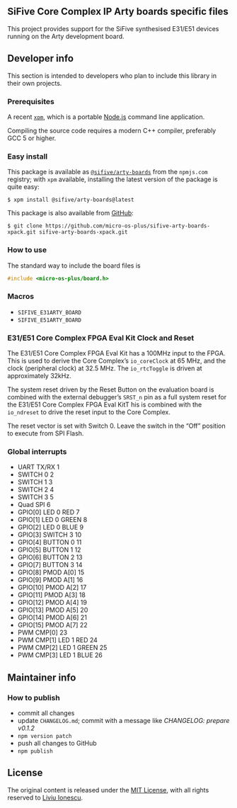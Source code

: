 ## SiFive Core Complex IP Arty boards specific files

This project provides support for the SiFive synthesised E31/E51 devices
running on the Arty development board.

## Developer info

This section is intended to developers who plan to include this
library in their own projects.

### Prerequisites

A recent [`xpm`](https://www.npmjs.com/package/xpm), which is a
portable [Node.js](https://nodejs.org/) command line application.

Compiling the source code requires a modern C++ compiler, preferably
GCC 5 or higher. 

### Easy install

This package is available as
[`@sifive/arty-boards`](https://www.npmjs.com/package/@sifive/arty-boards)
from the `npmjs.com` registry; with `xpm` available, installing the
latest version of the package is quite easy:

```console
$ xpm install @sifive/arty-boards@latest
```

This package is also available from
[GitHub](https://github.com/micro-os-plus/sifive-arty-boards-xpack):

```console
$ git clone https://github.com/micro-os-plus/sifive-arty-boards-xpack.git sifive-arty-boards-xpack.git
```

### How to use

The standard way to include the board files is

```c
#include <micro-os-plus/board.h>
```

### Macros

- `SIFIVE_E31ARTY_BOARD`
- `SIFIVE_E51ARTY_BOARD`

### E31/E51 Core Complex FPGA Eval Kit Clock and Reset

The E31/E51 Core Complex FPGA Eval Kit has a 100MHz input to the
FPGA. This is used to derive the Core Complex’s `io_coreClock` at
65 MHz, and the clock (peripheral clock) at 32.5 MHz. The
`io_rtcToggle` is driven at approximately 32kHz.

The system reset driven by the Reset Button on the evaluation board
is combined with the external debugger’s `SRST_n` pin as a full
system reset for the E31/E51 Core Complex FPGA Eval KitT ̇his is
combined with the `io_ndreset` to drive the reset input to the Core Complex.

The reset vector is set with Switch 0. Leave the switch in the
“Off” position to execute from SPI Flash.

### Global interrupts

- UART TX/RX	1
- SWITCH 0 2
- SWITCH 1 3
- SWITCH 2 4
- SWITCH 3 5
- Quad SPI 6
- GPIO[0] LED 0 RED 	7
- GPIO[1] LED 0 GREEN	8
- GPIO[2] LED 0 BLUE	9
- GPIO[3] SWITCH 3	10
- GPIO[4] BUTTON 0	11
- GPIO[5] BUTTON 1	12
- GPIO[6] BUTTON 2	13
- GPIO[7] BUTTON 3	14
- GPIO[8] PMOD A[0]	15
- GPIO[9] PMOD A[1]	16
- GPIO[10] PMOD A[2]	17
- GPIO[11] PMOD A[3]	18
- GPIO[12] PMOD A[4]	19
- GPIO[13] PMOD A[5]	20
- GPIO[14] PMOD A[6]	21
- GPIO[15] PMOD A[7]	22
- PWM CMP[0] 23
- PWM CMP[1] LED 1 RED 24
- PWM CMP[2] LED 1 GREEN 25
- PWM CMP[3] LED 1 BLUE 26

## Maintainer info

### How to publish

- commit all changes
- update `CHANGELOG.md`; commit with a message like _CHANGELOG: prepare v0.1.2_
- `npm version patch`
- push all changes to GitHub
- `npm publish`

## License

The original content is released under the
[MIT License](https://opensource.org/licenses/MIT), with all rights reserved to
[Liviu Ionescu](https://github.com/ilg-ul).
